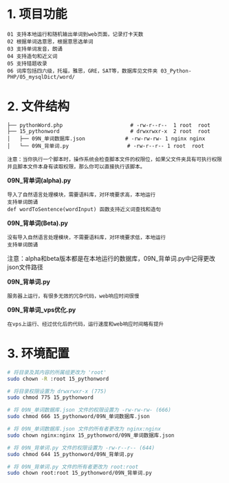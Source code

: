 # 1. 项目功能

```
01 支持本地运行和随机输出单词到web页面，记录打卡天数
02 根据单词选意思，根据意思选单词
03 支持单词发音，朗诵
04 支持造句和近义词
05 支持错题收录
06 词库包括四六级，托福，雅思，GRE，SAT等，数据库见文件夹 03_Python-PHP/05_mysqlDict/word/
```

# 2. 文件结构

```
├── pythonWord.php                      # -rw-r--r--  1 root  root
├── 15_pythonword                       # drwxrwxr-x  2 root  root        
│   ├── 09N_单词数据库.json             # -rw-rw-rw- 1 nginx nginx 
│   └── 09N_背单词.py                   # -rw-r--r-- 1 root  root

注意：当你执行一个脚本时，操作系统会检查脚本文件的权限位，如果父文件夹具有可执行权限并且脚本文件本身有读取权限，那么你可以直接执行该脚本。
```



**09N_背单词(alpha).py**
```
导入了自然语言处理模块，需要语料库，对环境要求高，本地运行
支持单词朗诵
def wordToSentence(wordInput) 函数支持近义词查找和造句

```


**09N_背单词(Beta).py**
```
没有导入自然语言处理模块，不需要语料库，对环境要求低，本地运行
支持单词朗诵

```


注意：alpha和beta版本都是在本地运行的数据库，09N_背单词.py中记得更改json文件路径

**09N_背单词.py**
```
服务器上运行，有很多无效的冗杂代码，web响应时间很慢
```

**09N_背单词_vps优化.py**
```
在vps上运行、经过优化后的代码，运行速度和web响应时间略有提升
```


# 3. 环境配置

```bash
# 将目录及其内容的所属组更改为 'root'
sudo chown -R :root 15_pythonword

# 将目录权限设置为 drwxrwxr-x (775)
sudo chmod 775 15_pythonword

# 将 09N_单词数据库.json 文件的权限设置为 -rw-rw-rw- (666)
sudo chmod 666 15_pythonword/09N_单词数据库.json

# 将 09N_单词数据库.json 文件的所有者更改为 nginx:nginx
sudo chown nginx:nginx 15_pythonword/09N_单词数据库.json

# 将 09N_背单词.py 文件的权限设置为 -rw-r--r-- (644)
sudo chmod 644 15_pythonword/09N_背单词.py

# 将 09N_背单词.py 文件的所有者更改为 root:root
sudo chown root:root 15_pythonword/09N_背单词.py
```

